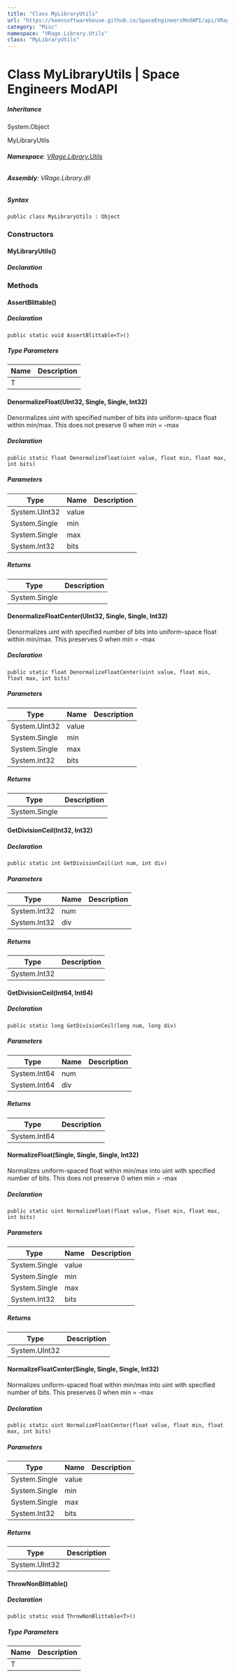 ```yaml
---
title: "Class MyLibraryUtils"
url: "https://keensoftwarehouse.github.io/SpaceEngineersModAPI/api/VRage.Library.Utils.MyLibraryUtils.html"
category: "Misc"
namespace: "VRage.Library.Utils"
class: "MyLibraryUtils"
---
```


# Class MyLibraryUtils | Space Engineers ModAPI

##### Inheritance

System.Object

MyLibraryUtils

###### **Namespace**: [VRage.Library.Utils](https://keensoftwarehouse.github.io/SpaceEngineersModAPI/api/VRage.Library.Utils.html)

###### **Assembly**: VRage.Library.dll

##### Syntax

```
public class MyLibraryUtils : Object
```

### Constructors

#### MyLibraryUtils()

##### Declaration

### Methods

#### AssertBlittable<T>()

##### Declaration

```
public static void AssertBlittable<T>()
```

##### Type Parameters

| Name | Description |
| --- | --- |
| T   |     |

#### DenormalizeFloat(UInt32, Single, Single, Int32)

Denormalizes uint with specified number of bits into uniform-space float within min/max. This does not preserve 0 when min = -max

##### Declaration

```
public static float DenormalizeFloat(uint value, float min, float max, int bits)
```

##### Parameters

| Type | Name | Description |
| --- | --- | --- |
| System.UInt32 | value |     |
| System.Single | min |     |
| System.Single | max |     |
| System.Int32 | bits |     |

##### Returns

| Type | Description |
| --- | --- |
| System.Single |     |

#### DenormalizeFloatCenter(UInt32, Single, Single, Int32)

Denormalizes uint with specified number of bits into uniform-space float within min/max. This preserves 0 when min = -max

##### Declaration

```
public static float DenormalizeFloatCenter(uint value, float min, float max, int bits)
```

##### Parameters

| Type | Name | Description |
| --- | --- | --- |
| System.UInt32 | value |     |
| System.Single | min |     |
| System.Single | max |     |
| System.Int32 | bits |     |

##### Returns

| Type | Description |
| --- | --- |
| System.Single |     |

#### GetDivisionCeil(Int32, Int32)

##### Declaration

```
public static int GetDivisionCeil(int num, int div)
```

##### Parameters

| Type | Name | Description |
| --- | --- | --- |
| System.Int32 | num |     |
| System.Int32 | div |     |

##### Returns

| Type | Description |
| --- | --- |
| System.Int32 |     |

#### GetDivisionCeil(Int64, Int64)

##### Declaration

```
public static long GetDivisionCeil(long num, long div)
```

##### Parameters

| Type | Name | Description |
| --- | --- | --- |
| System.Int64 | num |     |
| System.Int64 | div |     |

##### Returns

| Type | Description |
| --- | --- |
| System.Int64 |     |

#### NormalizeFloat(Single, Single, Single, Int32)

Normalizes uniform-spaced float within min/max into uint with specified number of bits. This does not preserve 0 when min = -max

##### Declaration

```
public static uint NormalizeFloat(float value, float min, float max, int bits)
```

##### Parameters

| Type | Name | Description |
| --- | --- | --- |
| System.Single | value |     |
| System.Single | min |     |
| System.Single | max |     |
| System.Int32 | bits |     |

##### Returns

| Type | Description |
| --- | --- |
| System.UInt32 |     |

#### NormalizeFloatCenter(Single, Single, Single, Int32)

Normalizes uniform-spaced float within min/max into uint with specified number of bits. This preserves 0 when min = -max

##### Declaration

```
public static uint NormalizeFloatCenter(float value, float min, float max, int bits)
```

##### Parameters

| Type | Name | Description |
| --- | --- | --- |
| System.Single | value |     |
| System.Single | min |     |
| System.Single | max |     |
| System.Int32 | bits |     |

##### Returns

| Type | Description |
| --- | --- |
| System.UInt32 |     |

#### ThrowNonBlittable<T>()

##### Declaration

```
public static void ThrowNonBlittable<T>()
```

##### Type Parameters

| Name | Description |
| --- | --- |
| T   |     |